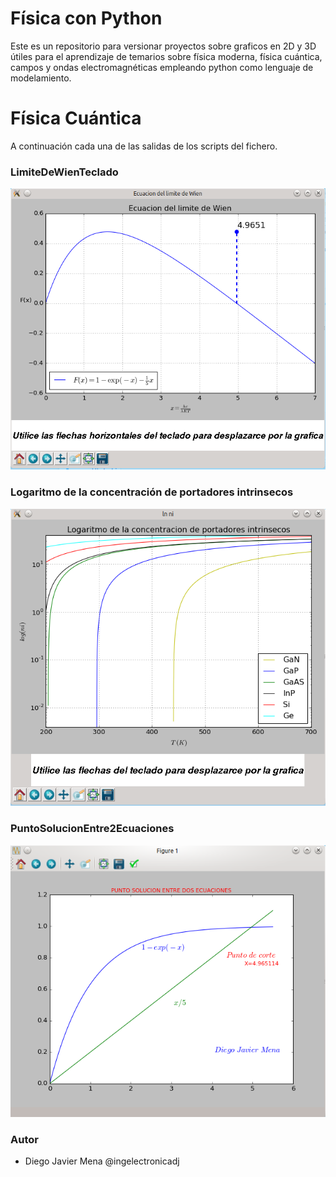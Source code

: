 # Física con Python
Este es un repositorio para versionar proyectos sobre graficos en 2D y 3D útiles para el aprendizaje de temarios sobre física moderna, física cuántica, campos y ondas electromagnéticas empleando python como lenguaje de modelamiento.  

# Física Cuántica
A continuación cada una de las salidas de los scripts del fichero.  
### LimiteDeWienTeclado
![grafo1](https://github.com/ingelectronicadj/FisicaConPython/blob/master/FisicaCuantica/LimiteDeWienTeclado/salidaGrafica.png?raw=true "grafo1")

### Logaritmo de la concentración de portadores intrinsecos
![grafo2](https://github.com/ingelectronicadj/FisicaConPython/blob/master/FisicaCuantica/Logaritmo%20de%20la%20concentracion%20de%20portadores%20intrinsecos/salidaGrafica.png?raw=true "grafo2")

### PuntoSolucionEntre2Ecuaciones
![grafo3](https://github.com/ingelectronicadj/FisicaConPython/blob/master/FisicaCuantica/PuntoSolucionEntre2Ecuaciones/salidaGrafica.png?raw=true "grafo3")


### Autor 
* Diego Javier Mena @ingelectronicadj 
